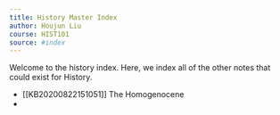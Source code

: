 ```yaml
---
title: History Master Index
author: Houjun Liu
course: HIST101
source: #index
---
```


Welcome to the history index. Here, we index all of the other notes that could exist for History.

* [[KB20200822151051]] The Homogenocene
* 
